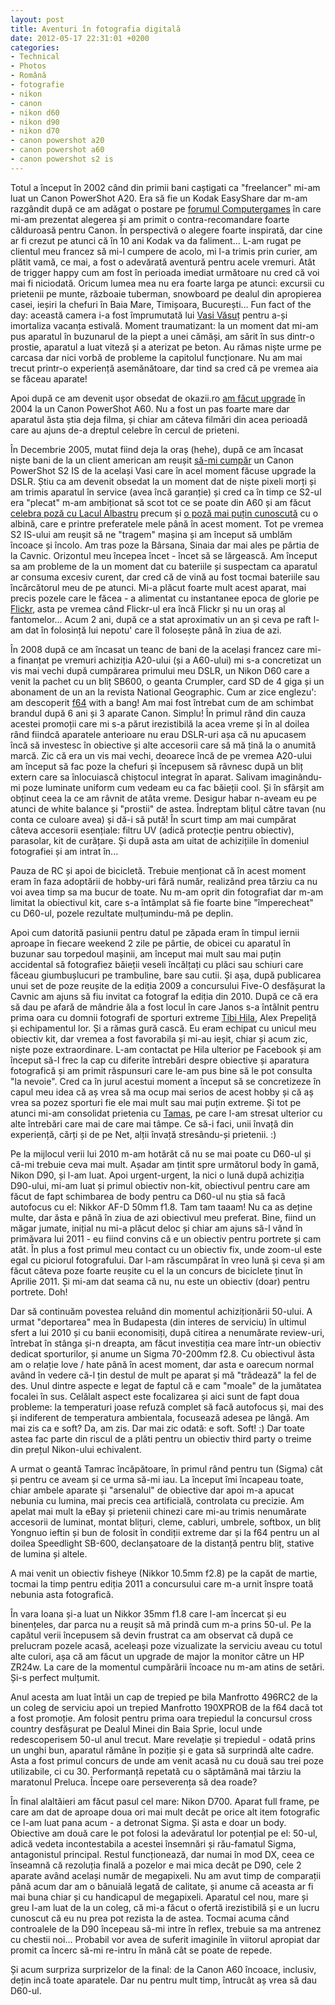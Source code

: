 ```yaml
---
layout: post
title: Aventuri în fotografia digitală
date: 2012-05-17 22:31:01 +0200
categories:
- Technical
- Photos
- Română
- fotografie
- nikon
- canon
- nikon d60
- nikon d90
- nikon d70
- canon powershot a20
- canon powershot a60
- canon powershot s2 is
---
```

Totul a început în 2002 când din primii bani caștigati ca "freelancer" mi-am luat un Canon PowerShot A20. Era să fie un Kodak EasyShare dar m-am razgândit după ce am adăgat o postare pe <a href="http://forum.computergames.ro/">forumul Computergames</a> în care mi-am prezentat alegerea și am primit o contra-recomandare foarte călduroasă pentru Canon. În perspectivă o alegere foarte inspirată, dar cine ar fi crezut pe atunci că în 10 ani Kodak va da faliment... L-am rugat pe clientul meu francez să mi-l cumpere de acolo, mi l-a trimis prin curier, am plătit vamă, ce mai, a fost o adevărată aventură pentru acele vremuri. Atât de trigger happy cum am fost în perioada imediat următoare nu cred că voi mai fi niciodată. Oricum lumea mea nu era foarte larga pe atunci: excursii cu prietenii pe munte, războaie tuberman, snowboard pe dealul din apropierea casei, ieșiri la chefuri în Baia Mare, Timișoara, București... Fun fact of the day: această camera i-a fost împrumutată lui <a href="http://www.wphoto.ro/">Vasi Văsuț</a> pentru a-și imortaliza vacanța estivală. Moment traumatizant: la un moment dat mi-am pus aparatul în buzunarul de la piept a unei cămăși, am sărit în sus dintr-o prostie, aparatul a luat viteză și a aterizat pe beton. Au rămas niște urme pe carcasa dar nici vorbă de probleme la capitolul funcționare. Nu am mai trecut printr-o experiență asemănătoare, dar tind sa cred că pe vremea aia se făceau aparate!

Apoi după ce am devenit ușor obsedat de okazii.ro <a href="http://www.rusiczki.net/2004/01/30/digital-camera-upgrade/">am făcut upgrade</a> în 2004 la un Canon PowerShot A60. Nu a fost un pas foarte mare dar aparatul ăsta știa deja filma, și chiar am câteva filmări din acea perioadă care au ajuns de-a dreptul celebre în cercul de prieteni.

În Decembrie 2005, mutat fiind deja la oraș (hehe), după ce am încasat niște bani de la un client american am reușit <a href="http://www.rusiczki.net/2005/12/02/santa-came-early-this-year/">să-mi cumpăr</a> un Canon PowerShot S2 IS de la același Vasi care în acel moment făcuse upgrade la DSLR. Știu ca am devenit obsedat la un moment dat de niște pixeli morți și am trimis aparatul în service (avea încă garanție) și cred ca în timp ce S2-ul era "plecat" m-am ambiționat să scot tot ce se poate din A60 și am făcut <a href="http://www.rusiczki.net/2006/06/08/stairs-from-a-blue-lake/">celebra poză cu Lacul Albastru</a> precum și <a href="http://www.flickr.com/photos/janos/150467498/">o poză mai puțin cunoscută</a> cu o albină, care e printre preferatele mele până în acest moment. Tot pe vremea S2 IS-ului am reușit să ne "tragem" mașina și am început să umblăm încoace și încolo. Am tras poze la Bârsana, Sinaia dar mai ales pe pârtia de la Cavnic. Orizontul meu începea încet - încet să se lărgească. Am început sa am probleme de la un moment dat cu bateriile și suspectam ca aparatul ar consuma excesiv curent, dar cred că de vină au fost tocmai bateriile sau încărcătorul meu de pe atunci. Mi-a plăcut foarte mult acest aparat, mai precis pozele care le făcea - a alimentat cu instantanee epoca de glorie pe <a href="http://www.flickr.com/photos/janos">Flickr</a>, asta pe vremea când Flickr-ul era încă Flickr și nu un oraș al fantomelor... Acum 2 ani, după ce a stat aproximativ un an și ceva pe raft l-am dat în folosință lui nepotu' care îl folosește până în ziua de azi.

În 2008 după ce am încasat un teanc de bani de la același francez care mi-a finanțat pe vremuri achiziția A20-ului (și a A60-ului) mi s-a concretizat un vis mai vechi după cumpărarea primului meu DSLR, un Nikon D60 care a venit la pachet cu un bliț SB600, o geanta Crumpler, card SD de 4 giga și un abonament de un an la revista National Geographic. Cum ar zice englezu': am descoperit <a href="http://www.f64.ro">f64</a> with a bang! Am mai fost întrebat cum de am schimbat brandul după 6 ani și 3 aparate Canon. Simplu! În primul rând din cauza acestei promoții care mi s-a părut irezistibilă la acea vreme și în al doilea rând fiindcă aparatele anterioare nu erau DSLR-uri așa că nu apucasem încă să investesc în obiective și alte accesorii care să mă țină la o anumită marcă. Zic că era un vis mai vechi, deoarece încă de pe vremea A20-ului am început să fac poze la chefuri și începusem să râvnesc după un bliț extern care sa înlocuiască chiștocul integrat în aparat. Salivam imaginându-mi poze luminate uniform cum vedeam eu ca fac băieții cool. Și în sfârșit am obținut ceea la ce am râvnit de atâta vreme. Desigur habar n-aveam eu pe atunci de white balance și "prostii" de astea. Îndreptam blițul către tavan (nu conta ce culoare avea) și dă-i să pută! În scurt timp am mai cumpărat câteva accesorii esențiale: filtru UV (adică protecție pentru obiectiv), parasolar, kit de curățare. Și după asta am uitat de achizițiile în domeniul fotografiei și am intrat în...

Pauza de RC și apoi de bicicletă. Trebuie menționat că în acest moment eram în faza adoptării de hobby-uri fără număr, realizând prea târziu ca nu voi avea timp sa ma bucur de toate. Nu m-am oprit din fotografiat dar m-am limitat la obiectivul kit, care s-a întâmplat să fie foarte bine "împerecheat" cu D60-ul, pozele rezultate mulțumindu-mă pe deplin.

Apoi cum datorită pasiunii pentru datul pe zăpada eram în timpul iernii aproape în fiecare weekend 2 zile pe pârtie, de obicei cu aparatul în buzunar sau torpedoul mașinii, am început mai mult sau mai puțin accidental să fotografiez băieții veseli încălțați cu plăci sau schiuri care făceau giumbușlucuri pe trambuline, bare sau cutii. Și așa, după publicarea unui set de poze reușite de la ediția 2009 a concursului Five-O desfășurat la Cavnic am ajuns să fiu invitat ca fotograf la ediția din 2010. După ce că era să dau pe afară de mândrie ăla a fost locul în care Janos s-a întâlnit pentru prima oara cu domnii fotografi de sporturi extreme <a href="http://www.hila.ro">Tibi Hila</a>, Alex Prepeliță și echipamentul lor. Și a rămas gură cască. Eu eram echipat cu unicul meu obiectiv kit, dar vremea a fost favorabila și mi-au ieșit, chiar și acum zic, niște poze extraordinare. L-am contactat pe Hila ulterior pe Facebook și am început să-l frec la cap cu diferite întrebări despre obiective și aparatura fotografică și am primit răspunsuri care le-am pus bine să le pot consulta "la nevoie". Cred ca în jurul acestui moment a început să se concretizeze în capul meu idea că aș vrea să ma ocup mai serios de acest hobby și că aș vrea sa pozez sporturi fie ele mai mult sau mai puțin extreme. Și tot pe atunci mi-am consolidat prietenia cu <a href="http://hajdutamas.blogspot.com/">Tamas</a>, pe care l-am stresat ulterior cu alte întrebări care mai de care mai tâmpe. Ce să-i faci, unii învață din experiență, cărți și de pe Net, alții învață stresându-și prietenii. :)

Pe la mijlocul verii lui 2010 m-am hotărât că nu se mai poate cu D60-ul și că-mi trebuie ceva mai mult. Așadar am țintit spre următorul body în gamă, Nikon D90, și l-am luat. Apoi urgent-urgent, la nici o lună după achiziția D90-ului, mi-am luat și primul obiectiv non-kit, obiectivul pentru care am făcut de fapt schimbarea de body pentru ca D60-ul nu știa să facă autofocus cu el: Nikkor AF-D 50mm f1.8. Tam tam taaam! Nu ca as deține multe, dar ăsta e până în ziua de azi obiectivul meu preferat. Bine, fiind un măgar jumate, inițial nu mi-a plăcut deloc și chiar am ajuns să-l vând în primăvara lui 2011 - eu fiind convins că e un obiectiv pentru portrete și cam atât. În plus a fost primul meu contact cu un obiectiv fix, unde zoom-ul este egal cu piciorul fotografului. Dar l-am răscumpărat în vreo lună și ceva și am făcut câteva poze foarte reușite cu el la un concurs de biciclete ținut în Aprilie 2011. Și mi-am dat seama că nu, nu este un obiectiv (doar) pentru portrete.  Doh!

Dar să continuăm povestea reluând din momentul achiziționării 50-ului. A urmat "deportarea" mea în Budapesta (din interes de serviciu) în ultimul sfert a lui 2010 și cu banii economisiți, după citirea a nenumărate review-uri, întrebat în stânga și-n dreapta, am făcut investiția cea mare într-un obiectiv dedicat sporturilor, și anume un Sigma 70-200mm f2.8. Cu obiectivul ăsta am o relație love / hate până în acest moment, dar asta e oarecum normal având în vedere că-l țin destul de mult pe aparat și mă "trădează" la fel de des. Unul dintre aspecte e legat de faptul că e cam "moale" de la jumătatea focalei în sus. Celălalt aspect este focalizarea și aici sunt de fapt doua probleme: la temperaturi joase refuză complet să facă autofocus și, mai des și indiferent de temperatura ambientala, focusează adesea pe lângă. Am mai zis ca e soft? Da, am zis. Dar mai zic odată: e soft. Soft! :) Dar toate astea fac parte din riscul de a plăti pentru un obiectiv third party o treime din prețul Nikon-ului echivalent.

A urmat o geantă Tamrac încăpătoare, în primul rând pentru tun (Sigma) cât și pentru ce aveam și ce urma să-mi iau. La început îmi încapeau toate, chiar ambele aparate și "arsenalul" de obiective dar apoi m-a apucat nebunia cu lumina, mai precis cea artificială, controlata cu precizie. Am apelat mai mult la eBay și prietenii chinezi care mi-au trimis nenumărate accesorii de luminat, montat blițuri, cleme, cabluri, umbrele, softbox, un bliț Yongnuo ieftin și bun de folosit în condiții extreme dar și la f64 pentru un al doilea Speedlight SB-600, declanșatoare de la distanță pentru bliț, stative de lumina și altele.

A mai venit un obiectiv fisheye (Nikkor 10.5mm f2.8) pe la capăt de martie, tocmai la timp pentru ediția 2011 a concursului care m-a urnit înspre toată nebunia asta fotografică.

În vara Ioana și-a luat un Nikkor 35mm f1.8 care l-am încercat și eu binențeles, dar parca nu a reușit să mă prindă cum m-a prins 50-ul. Pe la capătul verii începusem să devin frustrat ca am observat că după ce prelucram pozele acasă, aceleași poze vizualizate la serviciu aveau cu totul alte culori, așa că am făcut un upgrade de major la monitor către un HP ZR24w. La care de la momentul cumpărării încoace nu m-am atins de setări. Și-s perfect mulțumit.

Anul acesta am luat întâi un cap de trepied pe bila Manfrotto 496RC2 de la un coleg de serviciu apoi un trepied Manfrotto 190XPROB de la f64 dacă tot a fost promoție. Am folosit pentru prima oara trepiedul la concursul cross country desfășurat pe Dealul Minei din Baia Sprie, locul unde redescoperisem 50-ul anul trecut. Mare revelație și trepiedul - odată prins un unghi bun, aparatul rămâne în poziție și e gata să surprindă alte cadre. Asta a fost primul concurs de unde am venit acasă nu cu două sau trei poze utilizabile, ci cu 30. Performanță repetată cu o săptămână mai târziu la maratonul Preluca. Începe oare perseverența să dea roade?

În final alaltăieri am făcut pasul cel mare: Nikon D700. Aparat full frame, pe care am dat de aproape doua ori mai mult decât pe orice alt item fotografic ce l-am luat pana acum - a detronat Sigma. Și asta e doar un body. Obiective am două care le pot folosi la adevăratul lor potențial pe el: 50-ul, adică vedeta incontestabila a acestei însemnări și rău-famatul Sigma, antagonistul principal. Restul funcționează, dar numai în mod DX, ceea ce înseamnă că rezoluția finală a pozelor e mai mica decât pe D90, cele 2 aparate având același număr de megapixeli. Nu am avut timp de comparații până acum dar am o bănuială legată de calitate, și anume că aceasta ar fi mai buna chiar și cu handicapul de megapixeli. Aparatul cel nou, mare și greu l-am luat de la un coleg, că mi-a făcut o ofertă irezistibilă și e un lucru cunoscut că eu nu prea pot rezista la de astea. Tocmai acuma când controalele de la D90 începeau să-mi intre în reflex, trebuie sa ma antrenez cu chestii noi... Probabil vor avea de suferit imaginile în viitorul apropiat dar promit ca încerc să-mi re-intru în mână cât se poate de repede.

Și acum surpriza surprizelor de la final: de la Canon A60 încoace, inclusiv, dețin incă toate aparatele. Dar nu pentru mult timp, întrucât aș vrea să dau D60-ul.

